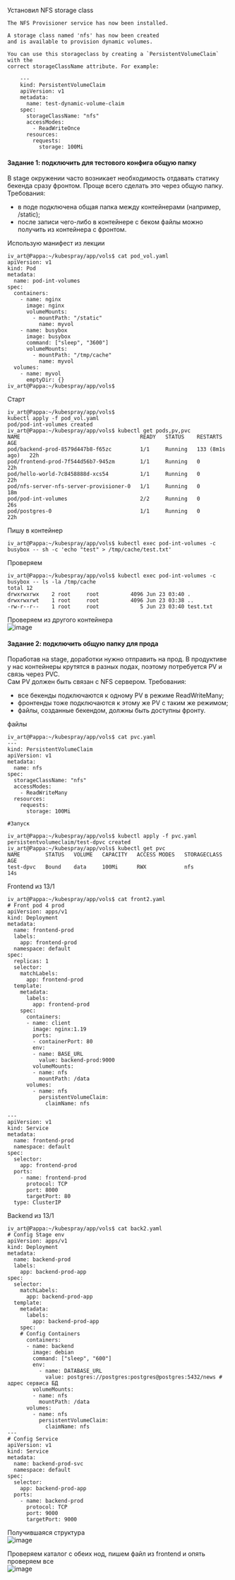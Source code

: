 Установил NFS storage class  

```
The NFS Provisioner service has now been installed.

A storage class named 'nfs' has now been created
and is available to provision dynamic volumes.

You can use this storageclass by creating a `PersistentVolumeClaim` with the
correct storageClassName attribute. For example:

    ---
    kind: PersistentVolumeClaim
    apiVersion: v1
    metadata:
      name: test-dynamic-volume-claim
    spec:
      storageClassName: "nfs"
      accessModes:
        - ReadWriteOnce
      resources:
        requests:
          storage: 100Mi
 ```  
 
#### Задание 1: подключить для тестового конфига общую папку  
В stage окружении часто возникает необходимость отдавать статику бекенда сразу фронтом. Проще всего сделать это через общую папку. Требования:  
- в поде подключена общая папка между контейнерами (например, /static);  
- после записи чего-либо в контейнере с беком файлы можно получить из контейнера с фронтом.  

Использую манифест из лекции  
```  
iv_art@Pappa:~/kubespray/app/vols$ cat pod_vol.yaml
apiVersion: v1
kind: Pod
metadata:
  name: pod-int-volumes
spec:
  containers:
    - name: nginx
      image: nginx
      volumeMounts:
        - mountPath: "/static"
          name: myvol
    - name: busybox
      image: busybox
      command: ["sleep", "3600"]
      volumeMounts:
        - mountPath: "/tmp/cache"
          name: myvol
  volumes:
    - name: myvol
      emptyDir: {}
iv_art@Pappa:~/kubespray/app/vols$
```  
Cтарт  
```  
iv_art@Pappa:~/kubespray/app/vols$
kubectl apply -f pod_vol.yaml
pod/pod-int-volumes created
iv_art@Pappa:~/kubespray/app/vols$ kubectl get pods,pv,pvc
NAME                                      READY   STATUS    RESTARTS         AGE
pod/backend-prod-8579d447b8-f65zc         1/1     Running   133 (8m1s ago)   22h
pod/frontend-prod-7f544d56b7-945zm        1/1     Running   0                22h
pod/hello-world-7c8458888d-xcs54          1/1     Running   0                22h
pod/nfs-server-nfs-server-provisioner-0   1/1     Running   0                18m
pod/pod-int-volumes                       2/2     Running   0                26s
pod/postgres-0                            1/1     Running   0                22h
```  
Пишу в контейнер  
```  
iv_art@Pappa:~/kubespray/app/vols$ kubectl exec pod-int-volumes -c busybox -- sh -c 'echo "test" > /tmp/cache/test.txt'
```  

Проверяем
```  
iv_art@Pappa:~/kubespray/app/vols$ kubectl exec pod-int-volumes -c busybox -- ls -la /tmp/cache
total 12
drwxrwxrwx    2 root     root          4096 Jun 23 03:40 .
drwxrwxrwt    1 root     root          4096 Jun 23 03:38 ..
-rw-r--r--    1 root     root             5 Jun 23 03:40 test.txt
```  
Проверяем из другого контейнера  
![image](https://user-images.githubusercontent.com/87374285/175204715-a03667db-1e98-4656-a3f2-934f90cec9fd.png)  

#### Задание 2: подключить общую папку для прода  
Поработав на stage, доработки нужно отправить на прод. В продуктиве у нас контейнеры крутятся в разных подах, поэтому потребуется PV и связь через PVC.  
Сам PV должен быть связан с NFS сервером. Требования:  
- все бекенды подключаются к одному PV в режиме ReadWriteMany;  
- фронтенды тоже подключаются к этому же PV с таким же режимом;  
- файлы, созданные бекендом, должны быть доступны фронту.  

файлы   
```
iv_art@Pappa:~/kubespray/app/vols$ cat pvc.yaml
---
kind: PersistentVolumeClaim
apiVersion: v1
metadata:
  name: nfs
spec:
  storageClassName: "nfs"
  accessModes:
    - ReadWriteMany
  resources:
    requests:
      storage: 100Mi

#Запуск

iv_art@Pappa:~/kubespray/app/vols$ kubectl apply -f pvc.yaml
persistentvolumeclaim/test-dpvc created
iv_art@Pappa:~/kubespray/app/vols$ kubectl get pvc
NAME        STATUS   VOLUME   CAPACITY   ACCESS MODES   STORAGECLASS   AGE
test-dpvc   Bound    data     100Mi      RWX            nfs            14s
```  
Frontend из 13/1 
```  
iv_art@Pappa:~/kubespray/app/vols$ cat front2.yaml
# Front pod 4 prod
apiVersion: apps/v1
kind: Deployment
metadata:
  name: frontend-prod
  labels:
    app: frontend-prod
  namespace: default
spec:
  replicas: 1
  selector:
    matchLabels:
      app: frontend-prod
  template:
    metadata:
      labels:
        app: frontend-prod
    spec:
      containers:
      - name: client
        image: nginx:1.19
        ports:
        - containerPort: 80
        env:
        - name: BASE_URL
          value: backend-prod:9000
        volumeMounts:
        - name: nfs
          mountPath: /data
      volumes:
        - name: nfs
          persistentVolumeClaim:
            claimName: nfs

---
apiVersion: v1
kind: Service
metadata:
  name: frontend-prod
  namespace: default
spec:
  selector:
    app: frontend-prod
  ports:
    - name: frontend-prod
      protocol: TCP
      port: 8000
      targetPort: 80
  type: ClusterIP
```  
Backend из 13/1  
```  
iv_art@Pappa:~/kubespray/app/vols$ cat back2.yaml
# Config Stage env
apiVersion: apps/v1
kind: Deployment
metadata:
  name: backend-prod
  labels:
    app: backend-prod-app
spec:
  selector:
    matchLabels:
      app: backend-prod-app
  template:
    metadata:
      labels:
        app: backend-prod-app
    spec:
    # Config Containers
      containers:
      - name: backend
        image: debian
        command: ["sleep", "600"]
        env:
          - name: DATABASE_URL
            value: postgres://postgres:postgres@postgres:5432/news # адрес сервиса БД
        volumeMounts:
        - name: nfs
          mountPath: /data
      volumes:
        - name: nfs
          persistentVolumeClaim:
            claimName: nfs
---
# Config Service
apiVersion: v1
kind: Service
metadata:
  name: backend-prod-svc
  namespace: default
spec:
  selector:
    app: backend-prod-app
  ports:
    - name: backend-prod
      protocol: TCP
      port: 9000
      targetPort: 9000
```  

Получившаяся структура  
![image](https://user-images.githubusercontent.com/87374285/175239819-d14ceab2-1ee9-4ede-af76-608afaaeee50.png)

Проверяем каталог с обеих нод, пишем файл из frontend и опять проверяем все  
![image](https://user-images.githubusercontent.com/87374285/175239697-2e7ef1b3-b568-407b-adfb-90119c9d5449.png)

 

